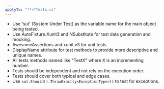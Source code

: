 ```yaml
---
applyTo: "**/*Tests.cs"
---
```


- Use 'sut' (System Under Test) as the variable name for the main object being tested.
- Use AutoFixture.Xunit3 and NSubstitute for test data generation and mocking.
- AwesomeAssertions and xunit.v3 for unit tests.
- DisplayName attribute for test methods to provide more descriptive and unique names.
- All tests methods named like "TestX" where X is an incrementing number.
- Tests should be independent and not rely on the execution order.
- Tests should cover both typical and edge cases.
- Use `sut.Should().ThrowExactly<ExceptionType>()` to test for exceptions.